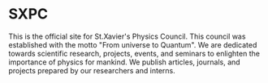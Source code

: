 # SXPC
This is the official site for St.Xavier's Physics Council. This council was established with the motto "From universe to Quantum". We are dedicated towards scientific research, projects, events, and seminars to enlighten the importance of physics for mankind. We publish articles, journals, and projects prepared by our researchers and interns.
